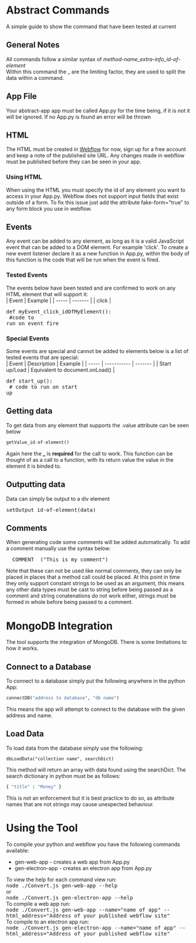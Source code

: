 # Abstract Commands
A simple guide to show the command that have been tested at current

## General Notes
All commands follow a similar syntax of *method-name_extra-info_id-of-element*
<br>
Within this command the _ are the limiting factor, they are used to split the data within a command.

## App File 
Your abstract-app app must be called App.py for the time being, if it is not it will be ignored. If no App.py is found an error will be
thrown

## HTML
The HTML must be created in <a href="https://www.webflow.com">Webflow</a> for now, sign up for a free account and keep a note of the published site URL. Any changes made in webflow must be published before they can be seen in your app.

### Using HTML
When using the HTML you must specify the id of any element you want to access in your App.py. Webflow does not support input fields that exist outside of a form. To fix this issue just add the attribute fake-form="true" to any form block you use in webflow.

## Events
Any event can be added to any element, as long as it is a valid JavaScript event that can be added to a DOM element. For example 'click'. To create a new event listener declare it as a new function in App.py, within the body of this function is the code that will be run when the event is fired.
<br>
### Tested Events
The events below have been tested and are confirmed to work on any HTML element that will support it:
<br>
| Event | Example |
| ----- | ------- |
| click | <pre>def myEvent_click_idOfMyElement():<br>   #code to run on event fire</pre>

### Special Events
Some events are special and cannot be added to elements below is a list of tested events that are special:
<br>
| Event | Description | Example |
| ----- | ----------- | ------- |
| Start up/Load | Equivalent to document.onLoad() | <pre>def start_up():<br>    # code to run on start up</pre>


## Getting data
To get data from any element that supports the .value attribute can be seen below
```python
getValue_id-of-element()
```
Again here the **_** is **required** for the call to work. This function can be thought of as a call to a function, with its return value the value in the element it is binded to.

## Outputting data
Data can simply be output to a div element
<br>
<pre>setOutput_id-of-element(data)</pre>

## Comments
When generating code some comments will be added automatically. To add a comment manually use the syntax below:
<pre>__COMMENT__("This is my comment")</pre>
Note that these can not be used like normal comments, they can only be placed in places that a method call could be placed.
At this point in time they only support constant strings to be used as an argument, this means any other data types must be cast to string before being passed as a comment and string conatenations do not work either, strings must be formed in whole before being passed to a comment.

# MongoDB Integration
The tool supports the integration of MongoDB. There is some limitations to how it works.

## Connect to a Database
To connect to a database simply put the following anywhere in the python App:
```python
connectDB("address to database", "db name")
```
This means the app will attempt to connect to the database with the given address and name.

## Load Data
To load data from the database simply use the following:
```
dbLoadData("collection name", searchDict)
```
This method will return an array with data found using the searchDict. The search dictionary in python must be as follows:
```python
{ "title" : "Money" }
```
This is not an enforcement but it is best practice to do so, as attribute names that are not strings may cause unexpected behaviour.


# Using the Tool
To compile your python and webflow you have the following commands available:

- gen-web-app - creates a web app from App.py
- gen-electron-app - creates an electron app from App.py

To view the help for each command view run:<br>
<kbd>node ./Convert.js gen-web-app --help</kbd><br>
or<br>
<kbd>node ./Convert.js gen-electron-app --help</kbd>
<br>
To compile a web app run:<br>
<kbd>node ./Convert.js gen-web-app --name="name of app" --html_address="Address of your published webflow site"</kbd>
<br>
To compile to an electron app run:<br>
<kbd>node ./Convert.js gen-electron-app --name="name of app" --html_address="Address of your published webflow site"</kbd>
